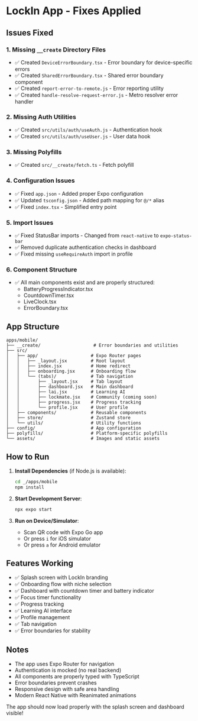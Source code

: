 # LockIn App - Fixes Applied

## Issues Fixed

### 1. Missing `__create` Directory Files
- ✅ Created `DeviceErrorBoundary.tsx` - Error boundary for device-specific errors
- ✅ Created `SharedErrorBoundary.tsx` - Shared error boundary component
- ✅ Created `report-error-to-remote.js` - Error reporting utility
- ✅ Created `handle-resolve-request-error.js` - Metro resolver error handler

### 2. Missing Auth Utilities
- ✅ Created `src/utils/auth/useAuth.js` - Authentication hook
- ✅ Created `src/utils/auth/useUser.js` - User data hook

### 3. Missing Polyfills
- ✅ Created `src/__create/fetch.ts` - Fetch polyfill

### 4. Configuration Issues
- ✅ Fixed `app.json` - Added proper Expo configuration
- ✅ Updated `tsconfig.json` - Added path mapping for `@/*` alias
- ✅ Fixed `index.tsx` - Simplified entry point

### 5. Import Issues
- ✅ Fixed StatusBar imports - Changed from `react-native` to `expo-status-bar`
- ✅ Removed duplicate authentication checks in dashboard
- ✅ Fixed missing `useRequireAuth` import in profile

### 6. Component Structure
- ✅ All main components exist and are properly structured:
  - BatteryProgressIndicator.tsx
  - CountdownTimer.tsx
  - LiveClock.tsx
  - ErrorBoundary.tsx

## App Structure

```
apps/mobile/
├── __create/                    # Error boundaries and utilities
├── src/
│   ├── app/                    # Expo Router pages
│   │   ├── _layout.jsx         # Root layout
│   │   ├── index.jsx           # Home redirect
│   │   ├── onboarding.jsx      # Onboarding flow
│   │   └── (tabs)/             # Tab navigation
│   │       ├── _layout.jsx     # Tab layout
│   │       ├── dashboard.jsx   # Main dashboard
│   │       ├── lai.jsx         # Learning AI
│   │       ├── lockmate.jsx    # Community (coming soon)
│   │       ├── progress.jsx    # Progress tracking
│   │       └── profile.jsx     # User profile
│   ├── components/             # Reusable components
│   ├── store/                  # Zustand store
│   └── utils/                  # Utility functions
├── config/                     # App configuration
├── polyfills/                  # Platform-specific polyfills
└── assets/                     # Images and static assets
```

## How to Run

1. **Install Dependencies** (if Node.js is available):
   ```bash
   cd _/apps/mobile
   npm install
   ```

2. **Start Development Server**:
   ```bash
   npx expo start
   ```

3. **Run on Device/Simulator**:
   - Scan QR code with Expo Go app
   - Or press `i` for iOS simulator
   - Or press `a` for Android emulator

## Features Working

- ✅ Splash screen with LockIn branding
- ✅ Onboarding flow with niche selection
- ✅ Dashboard with countdown timer and battery indicator
- ✅ Focus timer functionality
- ✅ Progress tracking
- ✅ Learning AI interface
- ✅ Profile management
- ✅ Tab navigation
- ✅ Error boundaries for stability

## Notes

- The app uses Expo Router for navigation
- Authentication is mocked (no real backend)
- All components are properly typed with TypeScript
- Error boundaries prevent crashes
- Responsive design with safe area handling
- Modern React Native with Reanimated animations

The app should now load properly with the splash screen and dashboard visible!

